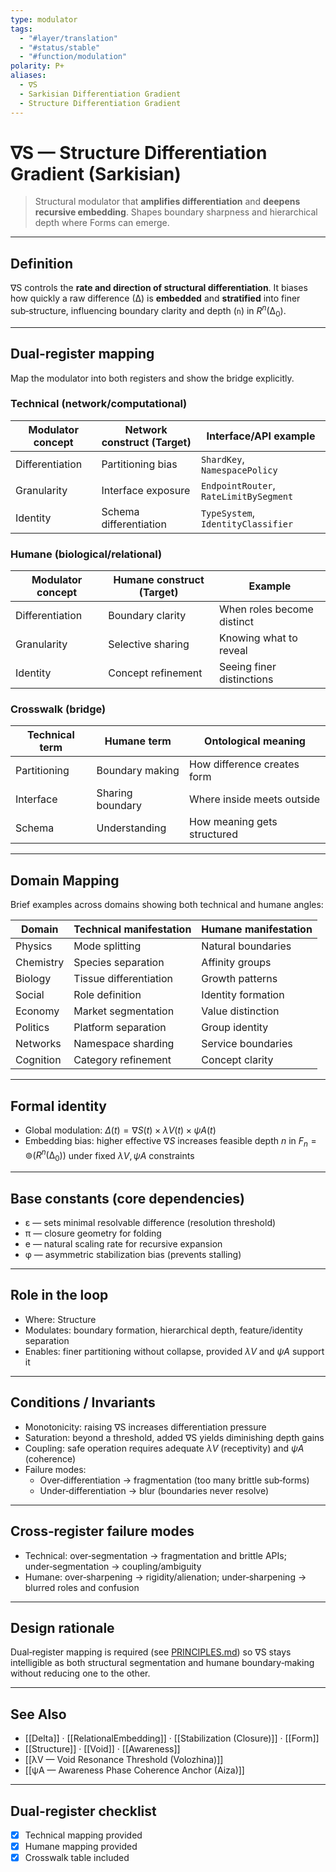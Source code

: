 ```yaml
---
type: modulator
tags:
  - "#layer/translation"
  - "#status/stable"
  - "#function/modulation"
polarity: P+
aliases:
  - ∇S
  - Sarkisian Differentiation Gradient
  - Structure Differentiation Gradient
---
```


# ∇S — Structure Differentiation Gradient (Sarkisian)

> Structural modulator that **amplifies differentiation** and **deepens recursive embedding**.
> Shapes boundary sharpness and hierarchical depth where Forms can emerge.

---

## Definition

∇S controls the **rate and direction of structural differentiation**.
It biases how quickly a raw difference (∆) is **embedded** and **stratified** into finer sub‑structure, influencing boundary clarity and depth (`n`) in $R^n(∆_0)$.

---

## Dual‑register mapping

Map the modulator into both registers and show the bridge explicitly.

### Technical (network/computational)

| Modulator concept | Network construct (Target) | Interface/API example |
|------------------|---------------------------|----------------------|
| Differentiation | Partitioning bias | `ShardKey`, `NamespacePolicy` |
| Granularity | Interface exposure | `EndpointRouter`, `RateLimitBySegment` |
| Identity | Schema differentiation | `TypeSystem`, `IdentityClassifier` |

### Humane (biological/relational)

| Modulator concept | Humane construct (Target) | Example |
|------------------|---------------------------|---------|
| Differentiation | Boundary clarity | When roles become distinct |
| Granularity | Selective sharing | Knowing what to reveal |
| Identity | Concept refinement | Seeing finer distinctions |

### Crosswalk (bridge)

| Technical term | Humane term | Ontological meaning |
|---------------|-------------|-------------------|
| Partitioning | Boundary making | How difference creates form |
| Interface | Sharing boundary | Where inside meets outside |
| Schema | Understanding | How meaning gets structured |

---

## Domain Mapping

Brief examples across domains showing both technical and humane angles:

| Domain | Technical manifestation | Humane manifestation |
|--------|------------------------|---------------------|
| Physics | Mode splitting | Natural boundaries |
| Chemistry | Species separation | Affinity groups |
| Biology | Tissue differentiation | Growth patterns |
| Social | Role definition | Identity formation |
| Economy | Market segmentation | Value distinction |
| Politics | Platform separation | Group identity |
| Networks | Namespace sharding | Service boundaries |
| Cognition | Category refinement | Concept clarity |

---

## Formal identity

- Global modulation: $\Delta(t) = ∇S(t) \times λV(t) \times ψA(t)$
- Embedding bias: higher effective $∇S$ increases feasible depth $n$ in $F_n = ⊚(R^n(∆_0))$ under fixed $λV, ψA$ constraints

---

## Base constants (core dependencies)

- ε — sets minimal resolvable difference (resolution threshold)
- π — closure geometry for folding
- e — natural scaling rate for recursive expansion
- φ — asymmetric stabilization bias (prevents stalling)

---

## Role in the loop

- Where: Structure
- Modulates: boundary formation, hierarchical depth, feature/identity separation
- Enables: finer partitioning without collapse, provided $λV$ and $ψA$ support it

---

## Conditions / Invariants

- Monotonicity: raising ∇S increases differentiation pressure
- Saturation: beyond a threshold, added ∇S yields diminishing depth gains
- Coupling: safe operation requires adequate $λV$ (receptivity) and $ψA$ (coherence)
- Failure modes:
  - Over‑differentiation → fragmentation (too many brittle sub‑forms)
  - Under‑differentiation → blur (boundaries never resolve)

---

## Cross‑register failure modes

- Technical: over‑segmentation → fragmentation and brittle APIs; under‑segmentation → coupling/ambiguity
- Humane: over‑sharpening → rigidity/alienation; under‑sharpening → blurred roles and confusion

---

## Design rationale

Dual‑register mapping is required (see [PRINCIPLES.md](../../../../../../PRINCIPLES.md)) so ∇S stays intelligible as both structural segmentation and humane boundary‑making without reducing one to the other.

---

## See Also

- [[Delta]] · [[RelationalEmbedding]] · [[Stabilization (Closure)]] · [[Form]]
- [[Structure]] · [[Void]] · [[Awareness]]
- [[λV — Void Resonance Threshold (Volozhina)]]
- [[ψA — Awareness Phase Coherence Anchor (Aiza)]]

---

## Dual‑register checklist

- [x] Technical mapping provided
- [x] Humane mapping provided
- [x] Crosswalk table included